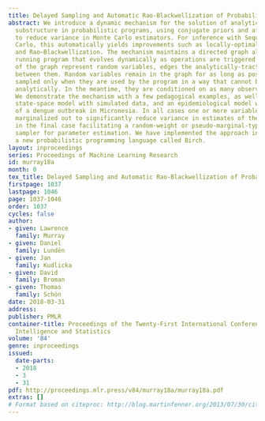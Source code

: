 ```yaml
---
title: Delayed Sampling and Automatic Rao-Blackwellization of Probabilistic Programs
abstract: We introduce a dynamic mechanism for the solution of analytically-tractable
  substructure in probabilistic programs, using conjugate priors and affine transformations
  to reduce variance in Monte Carlo estimators. For inference with Sequential Monte
  Carlo, this automatically yields improvements such as locally-optimal proposals
  and Rao–Blackwellization. The mechanism maintains a directed graph alongside the
  running program that evolves dynamically as operations are triggered upon it. Nodes
  of the graph represent random variables, edges the analytically-tractable relationships
  between them. Random variables remain in the graph for as long as possible, to be
  sampled only when they are used by the program in a way that cannot be resolved
  analytically. In the meantime, they are conditioned on as many observations as possible.
  We demonstrate the mechanism with a few pedagogical examples, as well as a linear-nonlinear
  state-space model with simulated data, and an epidemiological model with real data
  of a dengue outbreak in Micronesia. In all cases one or more variables are automatically
  marginalized out to significantly reduce variance in estimates of the marginal likelihood,
  in the final case facilitating a random-weight or pseudo-marginal-type importance
  sampler for parameter estimation. We have implemented the approach in Anglican and
  a new probabilistic programming language called Birch.
layout: inproceedings
series: Proceedings of Machine Learning Research
id: murray18a
month: 0
tex_title: Delayed Sampling and Automatic Rao-Blackwellization of Probabilistic Programs
firstpage: 1037
lastpage: 1046
page: 1037-1046
order: 1037
cycles: false
author:
- given: Lawrence
  family: Murray
- given: Daniel
  family: Lundën
- given: Jan
  family: Kudlicka
- given: David
  family: Broman
- given: Thomas
  family: Schön
date: 2018-03-31
address: 
publisher: PMLR
container-title: Proceedings of the Twenty-First International Conference on Artificial
  Intelligence and Statistics
volume: '84'
genre: inproceedings
issued:
  date-parts:
  - 2018
  - 3
  - 31
pdf: http://proceedings.mlr.press/v84/murray18a/murray18a.pdf
extras: []
# Format based on citeproc: http://blog.martinfenner.org/2013/07/30/citeproc-yaml-for-bibliographies/
---
```

